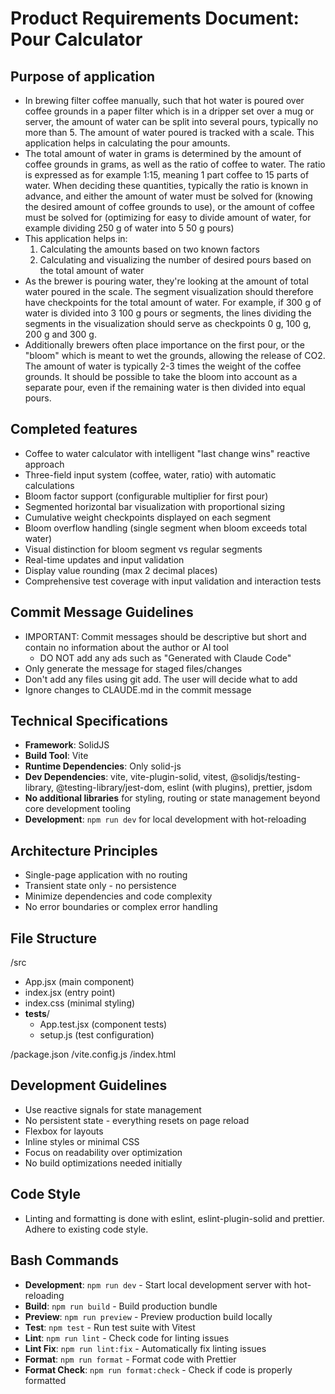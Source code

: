 # Product Requirements Document: Pour Calculator

## Purpose of application

- In brewing filter coffee manually, such that hot water is poured over coffee grounds in a paper filter which is in a dripper set over a mug or server, the amount of water can be split into several pours, typically no more than 5. The amount of water poured is tracked with a scale. This application helps in calculating the pour amounts.
- The total amount of water in grams is determined by the amount of coffee grounds in grams, as well as the ratio of coffee to water. The ratio is expressed as for example 1:15, meaning 1 part coffee to 15 parts of water. When deciding these quantities, typically the ratio is known in advance, and either the amount of water must be solved for (knowing the desired amount of coffee grounds to use), or the amount of coffee must be solved for (optimizing for easy to divide amount of water, for example dividing 250 g of water into 5 50 g pours)
- This application helps in:
  1.  Calculating the amounts based on two known factors
  2.  Calculating and visualizing the number of desired pours based on the total amount of water
- As the brewer is pouring water, they're looking at the amount of total water poured in the scale. The segment visualization should therefore have checkpoints for the total amount of water. For example, if 300 g of water is divided into 3 100 g pours or segments, the lines dividing the segments in the visualization should serve as checkpoints 0 g, 100 g, 200 g and 300 g.
- Additionally brewers often place importance on the first pour, or the "bloom" which is meant to wet the grounds, allowing the release of CO2. The amount of water is typically 2-3 times the weight of the coffee grounds. It should be possible to take the bloom into account as a separate pour, even if the remaining water is then divided into equal pours.

## Completed features

- Coffee to water calculator with intelligent "last change wins" reactive approach
- Three-field input system (coffee, water, ratio) with automatic calculations
- Bloom factor support (configurable multiplier for first pour)
- Segmented horizontal bar visualization with proportional sizing
- Cumulative weight checkpoints displayed on each segment
- Bloom overflow handling (single segment when bloom exceeds total water)
- Visual distinction for bloom segment vs regular segments
- Real-time updates and input validation
- Display value rounding (max 2 decimal places)
- Comprehensive test coverage with input validation and interaction tests

## Commit Message Guidelines

- IMPORTANT: Commit messages should be descriptive but short and contain no information about the author or AI tool
  - DO NOT add any ads such as "Generated with Claude Code"
- Only generate the message for staged files/changes
- Don't add any files using git add. The user will decide what to add
- Ignore changes to CLAUDE.md in the commit message

## Technical Specifications

- **Framework**: SolidJS
- **Build Tool**: Vite
- **Runtime Dependencies**: Only solid-js
- **Dev Dependencies**: vite, vite-plugin-solid, vitest, @solidjs/testing-library, @testing-library/jest-dom, eslint (with plugins), prettier, jsdom
- **No additional libraries** for styling, routing or state management beyond core development tooling
- **Development**: `npm run dev` for local development with hot-reloading

## Architecture Principles

- Single-page application with no routing
- Transient state only - no persistence
- Minimize dependencies and code complexity
- No error boundaries or complex error handling

## File Structure

/src
- App.jsx (main component)
- index.jsx (entry point)
- index.css (minimal styling)
- __tests__/
  - App.test.jsx (component tests)
  - setup.js (test configuration)

/package.json
/vite.config.js
/index.html

## Development Guidelines

- Use reactive signals for state management
- No persistent state - everything resets on page reload
- Flexbox for layouts
- Inline styles or minimal CSS
- Focus on readability over optimization
- No build optimizations needed initially

## Code Style

- Linting and formatting is done with eslint, eslint-plugin-solid and prettier. Adhere to existing code style.

## Bash Commands

- **Development**: `npm run dev` - Start local development server with hot-reloading
- **Build**: `npm run build` - Build production bundle
- **Preview**: `npm run preview` - Preview production build locally
- **Test**: `npm test` - Run test suite with Vitest
- **Lint**: `npm run lint` - Check code for linting issues
- **Lint Fix**: `npm run lint:fix` - Automatically fix linting issues
- **Format**: `npm run format` - Format code with Prettier
- **Format Check**: `npm run format:check` - Check if code is properly formatted
